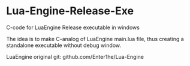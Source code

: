 # Lua-Engine-Release-Exe
C-code for LuaEngine Release executable in windows

The idea is to make C-analog of LuaEngine main.lua file, thus creating a standalone executable without debug window.

LuaEngine original git: github.com/Enter1he/Lua-Engine
